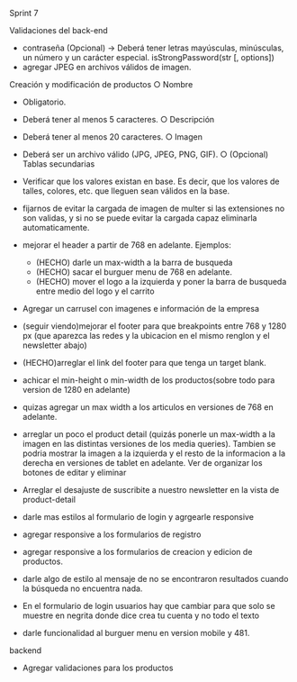 Sprint 7

Validaciones del back-end
- contraseña (Opcional) → Deberá tener letras mayúsculas, minúsculas, un número y un carácter especial.  isStrongPassword(str [, options])
- agregar JPEG en archivos válidos de imagen. 

Creación y modificación de productos
○ Nombre 
- Obligatorio.
- Deberá tener al menos 5 caracteres.
○ Descripción
- Deberá tener al menos 20 caracteres.
○ Imagen
- Deberá ser un archivo válido (JPG, JPEG, PNG, GIF).
○ (Opcional) Tablas secundarias
- Verificar que los valores existan en base. Es decir, que los valores
de talles, colores, etc. que lleguen sean válidos en la base.

- fijarnos de evitar la cargada de imagen de multer si las extensiones no son validas, y si no se puede evitar la cargada capaz eliminarla automaticamente.


- mejorar el header a partir de 768 en adelante. Ejemplos:
  * (HECHO) darle un max-width a la barra de busqueda
  * (HECHO) sacar el burguer menu de 768 en adelante.
  * (HECHO) mover el logo a la izquierda y poner la barra de busqueda entre medio del logo y el carrito

- Agregar un carrusel con imagenes e información de la empresa

- (seguir viendo)mejorar el footer para que breakpoints entre 768 y 1280 px (que aparezca las redes y la ubicacion en el mismo renglon y el newsletter abajo)

- (HECHO)arreglar el link del footer para que tenga un target blank.

- achicar el min-height o min-width de los productos(sobre todo para version de 1280 en adelante)

- quizas agregar un max width a los articulos en versiones de 768 en adelante.

- arreglar un poco el product detail (quizás ponerle un max-width a la imagen en las distintas versiones de los media queries). Tambien se podria mostrar la imagen a la izquierda y el resto de la informacion a la derecha en versiones de tablet en adelante. Ver de organizar los botones de editar y eliminar

- Arreglar el desajuste de suscribite a nuestro newsletter en la vista de product-detail

- darle mas estilos al formulario de login y agrgearle responsive

- agregar responsive a los formularios de registro

- agregar responsive a los formularios de creacion y edicion de productos.

- darle algo de estilo al mensaje de no se encontraron resultados cuando la búsqueda no encuentra nada.

- En el formulario de login usuarios hay que cambiar para que solo se muestre en negrita donde dice crea tu cuenta y no todo el texto

- darle funcionalidad al burguer menu en version mobile y 481.

backend
- Agregar validaciones para los productos